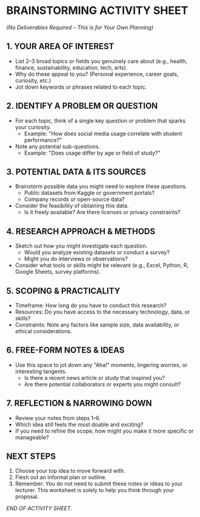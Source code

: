 # BRAINSTORMING ACTIVITY SHEET  
*(No Deliverables Required – This is for Your Own Planning)*

## 1. YOUR AREA OF INTEREST  
- List 2–3 broad topics or fields you genuinely care about (e.g., health, finance, sustainability, education, tech, arts).  
- Why do these appeal to you? (Personal experience, career goals, curiosity, etc.)  
- Jot down keywords or phrases related to each topic.  

## 2. IDENTIFY A PROBLEM OR QUESTION  
- For each topic, think of a single key question or problem that sparks your curiosity.  
  - Example: "How does social media usage correlate with student performance?"  
- Note any potential sub-questions.  
  - Example: "Does usage differ by age or field of study?"  

## 3. POTENTIAL DATA & ITS SOURCES  
- Brainstorm possible data you might need to explore these questions.  
  - Public datasets from Kaggle or government portals?  
  - Company records or open-source data?  
- Consider the feasibility of obtaining this data.  
  - Is it freely available? Are there licenses or privacy constraints?  

## 4. RESEARCH APPROACH & METHODS  
- Sketch out how you might investigate each question.  
  - Would you analyze existing datasets or conduct a survey?  
  - Might you do interviews or observations?  
- Consider what tools or skills might be relevant (e.g., Excel, Python, R, Google Sheets, survey platforms).  

## 5. SCOPING & PRACTICALITY  
- Timeframe: How long do you have to conduct this research?  
- Resources: Do you have access to the necessary technology, data, or skills?  
- Constraints: Note any factors like sample size, data availability, or ethical considerations.  

## 6. FREE-FORM NOTES & IDEAS  
- Use this space to jot down any "Aha!" moments, lingering worries, or interesting tangents.  
  - Is there a recent news article or study that inspired you?  
  - Are there potential collaborators or experts you might consult?  

## 7. REFLECTION & NARROWING DOWN  
- Review your notes from steps 1–6.  
- Which idea still feels the most doable and exciting?  
- If you need to refine the scope, how might you make it more specific or manageable?  

## NEXT STEPS  
1. Choose your top idea to move forward with.  
2. Flesh out an informal plan or outline.  
3. Remember: You do not need to submit these notes or ideas to your lecturer. This worksheet is solely to help you think through your proposal.  

*END OF ACTIVITY SHEET.*